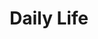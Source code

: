 ---
layout: list
title: Daily Life
slug: daily_life
menu: true
order: 1
description: >
  일상 & 생각
---